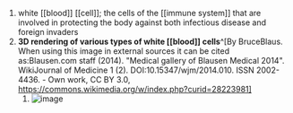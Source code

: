 1. white [[blood]] [[cell]]; the cells of the [[immune system]] that are involved in protecting the body against both infectious disease and foreign invaders
2. **3D rendering of various types of white [[blood]] cells**^[By BruceBlaus. When using this image in external sources it can be cited as:Blausen.com staff (2014). &quot;Medical gallery of Blausen Medical 2014&quot;. WikiJournal of Medicine 1 (2). DOI:10.15347/wjm/2014.010. ISSN 2002-4436. - Own work, CC BY 3.0, https://commons.wikimedia.org/w/index.php?curid=28223981]
	1. ![image](https://upload.wikimedia.org/wikipedia/commons/thumb/1/1f/Blausen_0909_WhiteBloodCells.png/640px-Blausen_0909_WhiteBloodCells.png)